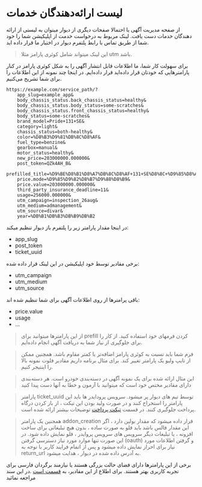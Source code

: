 # لیست ارائه‌دهندگان خدمات

از صفحه مدیریت آگهی یا احتمالا صفحات دیگری از دیوار میتوان به لیستی از ارائه دهندگان خدمات دست یافت. لینک مربوط به درخواست خدمت از اپلیکیشن شما را خود شما از طریق تماس با رابط پلتفرم دیوار در اختیار ما قرار داده اید.

> این لینک میتواند شامل کوئری پارامز مثلا utm باشد.

برای سهولت کار شما، ما اطلاعات قابل انتشار آگهی را به شکل کوئری پارامز در کنار پارامترهایی که خودتان قرار داده‌اید قرار داده‌ایم. در اینجا چند نمونه از این اطلاعات را برای شما تشریح می‌کنیم.

```text
https://example.com/service_path/?
    app_slug=example_app&
    body_chassis_status.back_chassis_status=healthy&
    body_chassis_status.body_status=some-scratches&
    body_chassis_status.front_chassis_status=healthy&
    body_status=some-scratches&
    brand_model=Pride+131+SE&
    category=light&
    chassis_status=both-healthy&
    color=%D8%B3%D9%81%DB%8C%D8%AF&
    fuel_type=benzine&
    gearbox=manual&
    motor_status=healthy&
    new_price=203000000.000000&
    post_token=QZk4AH_B&
    prefilled_title=%D9%BE%D8%B1%D8%A7%DB%8C%D8%AF+131+SE%D8%8C+%D9%85%D8%AF%D9%84+%DB%B1%DB%B3%DB%B9%DB%B2&
    price.mode=%D9%85%D9%82%D8%B7%D9%88%D8%B9&
    price.value=203000000.000000&
    third_party_insurance_deadline=11&
    usage=256000.000000&
    utm_campaign=inspection_26aug&
    utm_medium=admanagement&
    utm_source=divar&
    year=%DB%B1%DB%B3%DB%B9%DB%B2
```

در اینجا مقدار پارامتر زیر را پلتفرم باز دیوار تنظیم میکند:
- app_slug
- post_token
- ticket_uuid

برخی مقادیر توسط خود اپلیکیشن در این لینک قرار داده شده:
- utm_campaign
- utm_medium
- utm_source

باقی پرامترها از روی اطلاعات آگهی برای شما تنظیم شده اند:
- price.value
- usage
- ...

> از این پارامترها میتوانید برای prefill کردن فرمهای خود استفاده کنید. از کار را برای جلوگیری از نیاز شما به دریافت آگهی انجام داده‌ایم.

> فرم شما باید نسبت به کوئری پارامز اضافه‌تر یا کمتر مقاوم باشد. همچنین ممکن از تایپ ولیو یک پارامتر تغییر کند. برای مثال برنامه داریم مقادیر فلوت نمونه بالا را اینتیجر کنیم.

> این مثال ارائه شده برای یک نمونه آگهی در دسته‌بندی خودرو است. هر دسته‌بندی دارای مقادیر مختص خود است که میتوانید با آزمون و خطا به آنها دست پیدا کنید

> پارامتر ticket_uuid توسط تیم های دیوار پر میشود. سرویس پرودایدر ها باید این پارامتر را استخراج کنند و در صورت ولید بودن این تیکت ، از باز کردن درگاه پرداخت جلوگیری کنند. در قسمت [تیکت پرداخت](../payment-ticket/payment_ticket.md) توضیحات بیشتر ارائه شده است.

> همجنین یک پارامتر addon_creation قرار داده میشود که مقدار بولین دارد ، اگر این مقدار فالس باشد باید فلو به صورت ساده ، بدون هیچ تبلیغاتی برای ساخت افزونه ، یا تبلیغات دیگر سرویس های سرویس پروایدر ، فلو نمایش داده شود. در این صورت تنها موارد مورد نیاز دسترسی گرفتن (oauth) و گرفتن اطلاعات مورد نیاز برای احراز نمایش داده میشود و پس از اتمام فرایند کاربر با توجه به return_url به آدرس داده شده در دیوار ، هدایت میشود.

برخی از این پارامتر‌ها دارای فضای حالت بزرگی هستند یا نیازمند برگردان فارسی برای تجربه کاربری بهتر هستند. برای اطلاع از این مقادیر، به
 [قسمت است](../assets/ReadMe.md)
 .در این سند مراجعه نمائید


 
